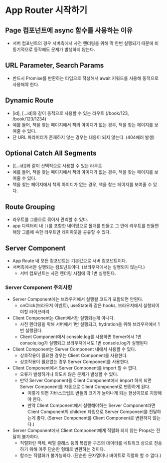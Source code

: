 # App Router 시작하기

## Page 컴포넌트에 async 함수를 사용하는 이유

- 서버 컴포넌트의 경우 서버측에서 사전 렌더링을 위해 딱 한번 실행되기 때문에 비동기적으로 동작해도 문제가 발생하지 않는다.

## URL Parameter, Search Params

- 반드시 Promise를 반환하는 타입으로 작성해서 await 키워드를 사용해 동적으로 사용해야 한다.

## Dynamic Route

- [id], [...id]와 같이 동적으로 사용할 수 있는 라우트 (/book/123, /book/123/1234)
- 예를 들어, 책을 찾는 페이지에서 책의 아이디가 없는 경우, 책을 찾는 페이지를 보여줄 수 있다.
- 단 URL 파라미터가 존재하지 않는 경우는 대응이 되지 않는다. (404에러 발생)

## Optional Catch All Segments

- [[...id]]와 같이 선택적으로 사용할 수 있는 라우트
- 예를 들어, 책을 찾는 페이지에서 책의 아이디가 없는 경우, 책을 찾는 페이지를 보여줄 수 있다.
- 책을 찾는 페이지에서 책의 아이디가 없는 경우, 책을 찾는 페이지를 보여줄 수 있다.

## Route Grouping

- 라우트를 그룹으로 묶어서 관리할 수 있다.
- app 디렉터리 내 `()`를 포함한 네이밍으로 폴더를 만들고 그 안에 라우트를 만들면 해당 그룹에 속한 라우트만 레이아웃을 공유할 수 있다.

## Server Component

- App Route 내 모든 컴포넌트는 기본값으로 서버 컴포넌트이다.
- 서버측에서만 실행되는 컴포넌트이다. (브라우저에서는 실행되지 않는다.)
  - 서버 컴포넌트는 사전 렌더링 시점에 딱 1번 실행된다.

### Server Component 주의사항

- Server Component에는 브라우저에서 실행될 코드가 포함되면 안된다.
  - onClick(브라우저 이벤트), useState와 같은 hooks, 브라우저에서 실행되어야할 라이브러리
- Client Component는 Client에서만 실행되는게 아니다.
  - 사전 렌더링을 위해 서버에서 1번 실행되고, hydration을 위해 브라우저에서 1번 실행된다.
  - Client Component에서 console.log를 사용하면 Server에서 1번 console.log가 실행되고 브라우저에서도 1번 console.log가 실행된다
- Client Component는 Server Component 내에서 사용할 수 있다.
  - 상호작용이 필요한 경우는 Client Component를 사용한다.
  - 상호작용이 필요없는 경우 Server Component를 사용한다.
- Client Component에서 Server Component를 import 할 수 없다.
  - 오류가 발생하거나 의도치 않은 문제가 발생할 수 있다.
  - 만약 Server Component를 Client Component에서 import 하게 되면 Server Component를 자동으로 Client Component로 변환하게 된다.
    - 이렇게 되면 자바스크립트 번들의 크기가 늘어나게 되는 현상이므로 지양해야 한다.
    - 만약 Client Component에서 실행해야하는 Server Component라면 Client Component의 children 타입으로 Server Component를 전달하는게 좋다. (Server Component를 Client Component로 변환하지 않는다.)
- Server Component에서 Client Component에게 직렬화 되지 않는 Props는 전달이 불가하다.
  - 직렬화란 객체, 배열 클래스 등의 복잡한 구조의 데이터를 네트워크 상으로 전송하기 위해 아주 단순한 형태로 변환하는 것이다.
  - 함수는 직렬화가 불가능하다. (단순한 문자열이나 바이트로 직렬화 할 수 없다.)
